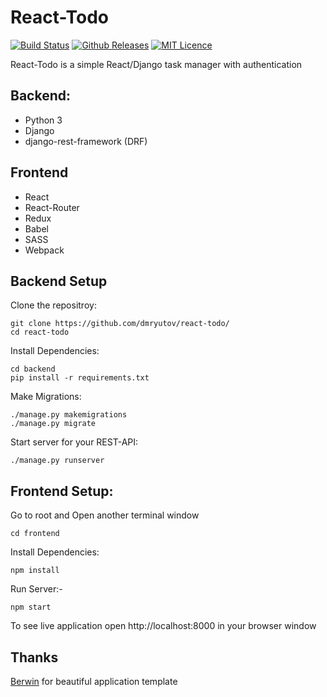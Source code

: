 # React-Todo

[![Build Status](https://travis-ci.org/dmryutov/react-todo.svg?branch=master)](https://travis-ci.org/dmryutov/react-todo)
[![Github Releases](https://img.shields.io/github/release/dmryutov/react-todo.svg)](https://github.com/dmryutov/react-todo/releases)
[![MIT Licence](https://badges.frapsoft.com/os/mit/mit.svg?v=103)](https://opensource.org/licenses/mit-license.php)

React-Todo is a simple React/Django task manager with authentication

## Backend:
- Python 3
- Django
- django-rest-framework (DRF)

## Frontend
- React
- React-Router
- Redux
- Babel
- SASS
- Webpack

## Backend Setup 

Clone the repositroy:
```
git clone https://github.com/dmryutov/react-todo/
cd react-todo
```
Install Dependencies:
```
cd backend
pip install -r requirements.txt
```
Make Migrations:
```
./manage.py makemigrations
./manage.py migrate
```
Start server for your REST-API:
```
./manage.py runserver
```

## Frontend Setup:
Go to root and Open another terminal window
```
cd frontend
```
Install Dependencies:
```
npm install
```
Run Server:-
```
npm start
```
To see live application open http://localhost:8000 in your browser window

## Thanks
[Berwin](https://github.com/berwin/learn-react) for beautiful application template
